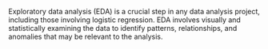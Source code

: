 Exploratory data analysis (EDA) is a crucial step in any data analysis project, including those involving logistic regression. EDA involves visually and statistically examining the data to identify patterns, relationships, and anomalies that may be relevant to the analysis.
